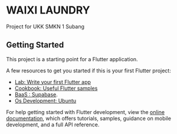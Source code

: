 # WAIXI LAUNDRY

Project for UKK SMKN 1 Subang

## Getting Started

This project is a starting point for a Flutter application.

A few resources to get you started if this is your first Flutter project:

- [Lab: Write your first Flutter app](https://docs.flutter.dev/get-started/codelab)
- [Cookbook: Useful Flutter samples](https://docs.flutter.dev/cookbook)
- [BaaS : Supabase](https://supabase.com/docs).
- [Os Development: Ubuntu](https://help.ubuntu.com/)

For help getting started with Flutter development, view the
[online documentation](https://docs.flutter.dev/), which offers tutorials,
samples, guidance on mobile development, and a full API reference.
